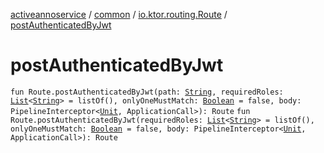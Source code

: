 [activeannoservice](../../index.md) / [common](../index.md) / [io.ktor.routing.Route](index.md) / [postAuthenticatedByJwt](./post-authenticated-by-jwt.md)

# postAuthenticatedByJwt

`fun Route.postAuthenticatedByJwt(path: `[`String`](https://kotlinlang.org/api/latest/jvm/stdlib/kotlin/-string/index.html)`, requiredRoles: `[`List`](https://kotlinlang.org/api/latest/jvm/stdlib/kotlin.collections/-list/index.html)`<`[`String`](https://kotlinlang.org/api/latest/jvm/stdlib/kotlin/-string/index.html)`> = listOf(), onlyOneMustMatch: `[`Boolean`](https://kotlinlang.org/api/latest/jvm/stdlib/kotlin/-boolean/index.html)` = false, body: PipelineInterceptor<`[`Unit`](https://kotlinlang.org/api/latest/jvm/stdlib/kotlin/-unit/index.html)`, ApplicationCall>): Route`
`fun Route.postAuthenticatedByJwt(requiredRoles: `[`List`](https://kotlinlang.org/api/latest/jvm/stdlib/kotlin.collections/-list/index.html)`<`[`String`](https://kotlinlang.org/api/latest/jvm/stdlib/kotlin/-string/index.html)`> = listOf(), onlyOneMustMatch: `[`Boolean`](https://kotlinlang.org/api/latest/jvm/stdlib/kotlin/-boolean/index.html)` = false, body: PipelineInterceptor<`[`Unit`](https://kotlinlang.org/api/latest/jvm/stdlib/kotlin/-unit/index.html)`, ApplicationCall>): Route`